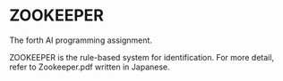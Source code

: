 # ZOOKEEPER
The forth AI programming assignment.

ZOOKEEPER is the rule-based system for identification.
For more detail, refer to Zookeeper.pdf written in Japanese.